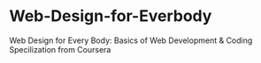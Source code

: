 # Web-Design-for-Everbody
Web Design for Every Body: Basics of Web Development &amp; Coding Specilization from Coursera
